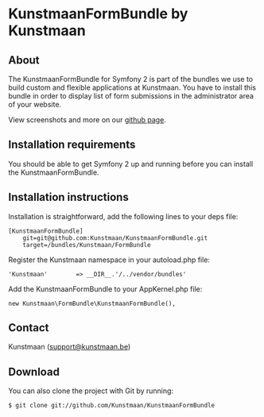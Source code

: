 KunstmaanFormBundle by Kunstmaan
=================================

About
------
The KunstmaanFormBundle for Symfony 2 is part of the bundles we use to build custom and flexible applications at Kunstmaan.
You have to install this bundle in order to display list of form submissions in the administrator area of your website.

View screenshots and more on our [github page](http://kunstmaan.github.com/KunstmaanFormBundle).

Installation requirements
-------------------------
You should be able to get Symfony 2 up and running before you can install the KunstmaanFormBundle.

Installation instructions
-------------------------
Installation is straightforward, add the following lines to your deps file:

```
[KunstmaanFormBundle]
    git=git@github.com:Kunstmaan/KunstmaanFormBundle.git
    target=/bundles/Kunstmaan/FormBundle
```

Register the Kunstmaan namespace in your autoload.php file:

```
'Kunstmaan'        => __DIR__.'/../vendor/bundles'
```

Add the KunstmaanFormBundle to your AppKernel.php file:

```
new Kunstmaan\FormBundle\KunstmaanFormBundle(),
```

Contact
-------
Kunstmaan (support@kunstmaan.be)

Download
--------
You can also clone the project with Git by running:

```
$ git clone git://github.com/Kunstmaan/KunstmaanFormBundle
```
